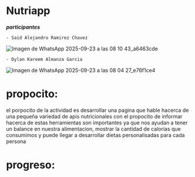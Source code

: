 # Nutriapp

***participantes*** 

    - Said Alejandro Ramirez Chavez
![Imagen de WhatsApp 2025-09-23 a las 08 10 43_a6463cde](https://github.com/user-attachments/assets/593ce2cc-f75a-46bd-b235-9d6a28cb9c37)

    - Dylan Kareem Almanza Garcia
![Imagen de WhatsApp 2025-09-23 a las 08 04 27_e76f1ce4](https://github.com/user-attachments/assets/aee97dc3-483f-4600-8930-bfee2c78a8d7)

# propocito:
  el porpocito de la actividad es desarrollar una pagina que hable hacerca de una pequeña variedad de apis nutricionales con el propocito de informar hacerca     de estas herramientas son importantes ya que nos ayudan a tener un balance en nuestra alimentacion, mostrar la cantidad de calorias que consumimos y puede      llegar a desarrollar dietas personalisadas para cada persona


# progreso:
